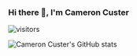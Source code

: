 ### Hi there 👋, I'm Cameron Custer

![visitors](https://visitor-badge.glitch.me/badge?page_id=cameroncuster.cameroncuster)

![Cameron Custer's GitHub stats](https://github-readme-stats.vercel.app/api?username=cameroncuster&theme=dark&show_icons=true)

<!--
**cameroncuster/cameroncuster** is a ✨ _special_ ✨ repository because its `README.md` (this file) appears on your GitHub profile.

Here are some ideas to get you started:

- 🔭 I’m currently working on ...
- 🌱 I’m currently learning ...
- 👯 I’m looking to collaborate on ...
- 🤔 I’m looking for help with ...
- 💬 Ask me about ...
- 📫 How to reach me: ...
- 😄 Pronouns: ...
- ⚡ Fun fact: ...
-->
